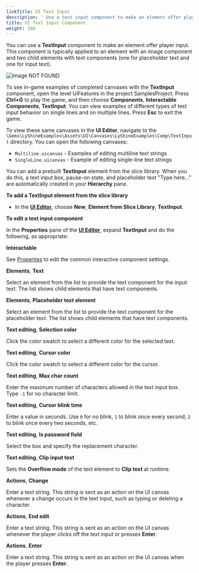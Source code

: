 ```yaml
---
linkTitle: UI Text Input
description: ' Use a text input component to make an element offer player input in O3DE''s UI Editor. '
title: UI Text Input Component
weight: 160
---
```


You can use a **TextInput** component to make an element offer player input. This component is typically applied to an element with an image component and two child elements with text components (one for placeholder text and one for input text).

![Image NOT FOUND](/images/user-guide/interactivity/user-interface/components/interactive/ui-editor-components-textinput.png)

To see in-game examples of completed canvases with the **TextInput** component, open the level UiFeatures in the project SamplesProject. Press **Ctrl+G** to play the game, and then choose **Components**, **Interactable Components**, **TextInput**. You can view examples of different types of text input behavior on single lines and on multiple lines. Press **Esc** to exit the game.

To view these same canvases in the **UI Editor**, navigate to the `\Gems\LyShineExamples\Assets\UI\Canvases\LyShineExamples\Comp\TextInput` directory. You can open the following canvases:
+ `Multiline.uicanvas` - Examples of editing multiline text strings
+ `SingleLine.uicanvas` - Example of editing single-line text strings

You can add a prebuilt **TextInput** element from the slice library. When you do this, a text input box, pause-on state, and placeholder text "Type here..." are automatically created in your **Hierarchy** pane.

**To add a TextInput element from the slice library**
+ In the [**UI Editor**](/docs/user-guide/interactivity/user-interface/editor), choose **New**, **Element from Slice Library**, **TextInput**.

**To edit a text input component**

In the **Properties** pane of the [**UI Editor**](/docs/user-guide/interactivity/user-interface/editor), expand **TextInput** and do the following, as appropriate:

**Interactable**

See [Properties](properties) to edit the common interactive component settings.

**Elements**, **Text**

Select an element from the list to provide the text component for the input text. The list shows child elements that have text components.

**Elements**, **Placeholder text element**

Select an element from the list to provide the text component for the placeholder text. The list shows child elements that have text components.

**Text editing**, **Selection color**

Click the color swatch to select a different color for the selected text.

**Text editing**, **Cursor color**

Click the color swatch to select a different color for the cursor.

**Text editing**, **Max char count**

Enter the maximum number of characters allowed in the text input box. Type `-1` for no character limit.

**Text editing**, **Cursor blink time**

Enter a value in seconds. Use `0` for no blink, `1` to blink once every second, `2` to blink once every two seconds, etc.

**Text editing**, **Is password field**

Select the box and specify the replacement character.

**Text editing**, **Clip input text**

Sets the **Overflow mode** of the text element to **Clip text** at runtime.

**Actions**, **Change**

Enter a text string. This string is sent as an action on the UI canvas whenever a change occurs in the text input, such as typing or deleting a character.

**Actions**, **End edit**

Enter a text string. This string is sent as an action on the UI canvas whenever the player clicks off the text input or presses **Enter**.

**Actions**, **Enter**

Enter a text string. This string is sent as an action on the UI canvas when the player presses **Enter**.
